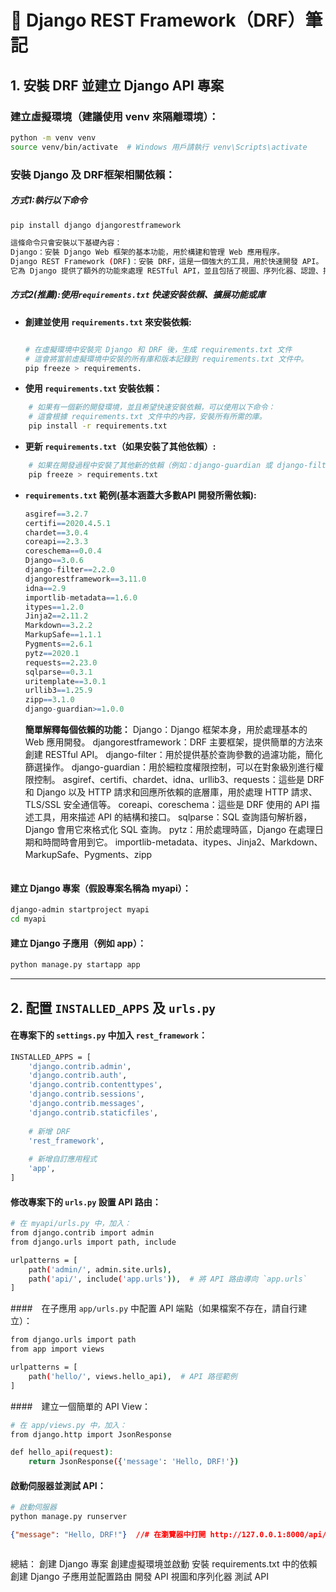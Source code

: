# 📌 Django REST Framework（DRF）筆記

## 1. 安裝 DRF 並建立 Django API 專案

### 建立虛擬環境（建議使用 venv 來隔離環境）：
```sh
python -m venv venv
source venv/bin/activate  # Windows 用戶請執行 venv\Scripts\activate
```

### 安裝 Django 及 DRF框架相關依賴：
##### **方式1:執行以下命令**
```sh
pip install django djangorestframework

這條命令只會安裝以下基礎內容：
Django：安裝 Django Web 框架的基本功能，用於構建和管理 Web 應用程序。
Django REST Framework (DRF)：安裝 DRF，這是一個強大的工具，用於快速開發 API。
它為 Django 提供了額外的功能來處理 RESTful API，並且包括了視圖、序列化器、認證、授權等功能。
```


##### **方式2(推薦):使用`requirements.txt` 快速安裝依賴、擴展功能或庫**

- **創建並使用 `requirements.txt` 來安裝依賴:**
    ```sh

    # 在虛擬環境中安裝完 Django 和 DRF 後，生成 requirements.txt 文件
    # 這會將當前虛擬環境中安裝的所有庫和版本記錄到 requirements.txt 文件中。
    pip freeze > requirements.

    ```
- **使用 `requirements.txt` 安裝依賴：**
```sh
    # 如果有一個新的開發環境，並且希望快速安裝依賴，可以使用以下命令：
    # 這會根據 requirements.txt 文件中的內容，安裝所有所需的庫。
    pip install -r requirements.txt
```
- **更新 `requirements.txt`（如果安裝了其他依賴）:**
```sh
    # 如果在開發過程中安裝了其他新的依賴（例如：django-guardian 或 django-filter），記得在安裝完後更新 requirements.txt
    pip freeze > requirements.txt
```
- **`requirements.txt` 範例(基本涵蓋大多數API 開發所需依賴):**

    ```r
    asgiref==3.2.7
    certifi==2020.4.5.1
    chardet==3.0.4
    coreapi==2.3.3
    coreschema==0.0.4
    Django==3.0.6
    django-filter==2.2.0
    djangorestframework==3.11.0
    idna==2.9
    importlib-metadata==1.6.0
    itypes==1.2.0
    Jinja2==2.11.2
    Markdown==3.2.2
    MarkupSafe==1.1.1
    Pygments==2.6.1
    pytz==2020.1
    requests==2.23.0
    sqlparse==0.3.1
    uritemplate==3.0.1
    urllib3==1.25.9
    zipp==3.1.0
    django-guardian>=1.0.0
    ```

    **簡單解釋每個依賴的功能：**
    Django：Django 框架本身，用於處理基本的 Web 應用開發。
    djangorestframework：DRF 主要框架，提供簡單的方法來創建 RESTful API。
    django-filter：用於提供基於查詢參數的過濾功能，簡化篩選操作。
    django-guardian：用於細粒度權限控制，可以在對象級別進行權限控制。
    asgiref、certifi、chardet、idna、urllib3、requests：這些是 DRF 和 Django 以及 HTTP 請求和回應所依賴的底層庫，用於處理 HTTP 請求、TLS/SSL 安全通信等。
    coreapi、coreschema：這些是 DRF 使用的 API 描述工具，用來描述 API 的結構和接口。
    sqlparse：SQL 查詢語句解析器，Django 會用它來格式化 SQL 查詢。
    pytz：用於處理時區，Django 在處理日期和時間時會用到它。
    importlib-metadata、itypes、Jinja2、Markdown、MarkupSafe、Pygments、zipp
```

```




#### 建立 Django 專案（假設專案名稱為 myapi）：
```sh
django-admin startproject myapi
cd myapi
```

#### 建立 Django 子應用（例如 app）：
```sh
python manage.py startapp app
```
---



## 2. 配置 `INSTALLED_APPS` 及 `urls.py`

#### 在專案下的 `settings.py` 中加入 `rest_framework`：
```sh
INSTALLED_APPS = [
    'django.contrib.admin',
    'django.contrib.auth',
    'django.contrib.contenttypes',
    'django.contrib.sessions',
    'django.contrib.messages',
    'django.contrib.staticfiles',
    
    # 新增 DRF
    'rest_framework',
    
    # 新增自訂應用程式
    'app',
]
```
#### 修改專案下的 `urls.py` 設置 API 路由：
```sh
# 在 myapi/urls.py 中，加入：
from django.contrib import admin
from django.urls import path, include

urlpatterns = [
    path('admin/', admin.site.urls),
    path('api/', include('app.urls')),  # 將 API 路由導向 `app.urls`
]
```
####　在子應用 `app/urls.py` 中配置 API 端點（如果檔案不存在，請自行建立）：
```sh
from django.urls import path
from app import views

urlpatterns = [
    path('hello/', views.hello_api),  # API 路徑範例
]

```
####　建立一個簡單的 API View：
```sh
# 在 app/views.py 中，加入：
from django.http import JsonResponse

def hello_api(request):
    return JsonResponse({'message': 'Hello, DRF!'})
```

#### 啟動伺服器並測試 API：
```sh
# 啟動伺服器
python manage.py runserver
```

```json
{"message": "Hello, DRF!"}  //# 在瀏覽器中打開 http://127.0.0.1:8000/api/hello/，返回的結果



```

總結：
創建 Django 專案
創建虛擬環境並啟動
安裝 requirements.txt 中的依賴
創建 Django 子應用並配置路由
開發 API 視圖和序列化器
測試 API